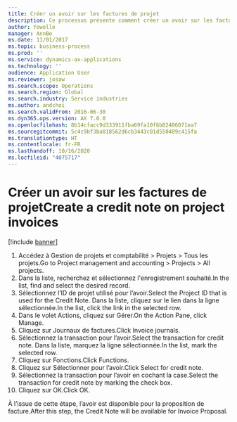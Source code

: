 ```yaml
---
title: Créer un avoir sur les factures de projet
description: Ce processus présente comment créer un avoir sur les factures de projet qui ont été validées.
author: Yowelle
manager: AnnBe
ms.date: 11/01/2017
ms.topic: business-process
ms.prod: ''
ms.service: dynamics-ax-applications
ms.technology: ''
audience: Application User
ms.reviewer: josaw
ms.search.scope: Operations
ms.search.region: Global
ms.search.industry: Service industries
ms.author: andchoi
ms.search.validFrom: 2016-06-30
ms.dyn365.ops.version: AX 7.0.0
ms.openlocfilehash: 8b14cfacc9d333911fba69fa10f6b02406071ea7
ms.sourcegitcommit: 5c4c9bf3ba018562d6cb3443c01d550489c415fa
ms.translationtype: HT
ms.contentlocale: fr-FR
ms.lasthandoff: 10/16/2020
ms.locfileid: "4075717"
---
```

# <a name="create-a-credit-note-on-project-invoices"></a><span data-ttu-id="fe374-103">Créer un avoir sur les factures de projet</span><span class="sxs-lookup"><span data-stu-id="fe374-103">Create a credit note on project invoices</span></span>

[!include [banner](../../includes/banner.md)]

1. <span data-ttu-id="fe374-104">Accédez à Gestion de projets et comptabilité > Projets > Tous les projets.</span><span class="sxs-lookup"><span data-stu-id="fe374-104">Go to Project management and accounting > Projects > All projects.</span></span> 
2. <span data-ttu-id="fe374-105">Dans la liste, recherchez et sélectionnez l'enregistrement souhaité.</span><span class="sxs-lookup"><span data-stu-id="fe374-105">In the list, find and select the desired record.</span></span> 
3. <span data-ttu-id="fe374-106">Sélectionnez l’ID de projet utilisé pour l’avoir.</span><span class="sxs-lookup"><span data-stu-id="fe374-106">Select the Project ID that is used for the Credit Note.</span></span> <span data-ttu-id="fe374-107">Dans la liste, cliquez sur le lien dans la ligne sélectionnée.</span><span class="sxs-lookup"><span data-stu-id="fe374-107">In the list, click the link in the selected row.</span></span> 
4. <span data-ttu-id="fe374-108">Dans le volet Actions, cliquez sur Gérer.</span><span class="sxs-lookup"><span data-stu-id="fe374-108">On the Action Pane, click Manage.</span></span> 
5. <span data-ttu-id="fe374-109">Cliquez sur Journaux de factures.</span><span class="sxs-lookup"><span data-stu-id="fe374-109">Click Invoice journals.</span></span> 
6. <span data-ttu-id="fe374-110">Sélectionnez la transaction pour l’avoir.</span><span class="sxs-lookup"><span data-stu-id="fe374-110">Select the transaction for credit note.</span></span> <span data-ttu-id="fe374-111">Dans la liste, marquez la ligne sélectionnée.</span><span class="sxs-lookup"><span data-stu-id="fe374-111">In the list, mark the selected row.</span></span> 
7. <span data-ttu-id="fe374-112">Cliquez sur Fonctions.</span><span class="sxs-lookup"><span data-stu-id="fe374-112">Click Functions.</span></span> 
8. <span data-ttu-id="fe374-113">Cliquez sur Sélectionner pour l’avoir.</span><span class="sxs-lookup"><span data-stu-id="fe374-113">Click Select for credit note.</span></span> 
9. <span data-ttu-id="fe374-114">Sélectionnez la transaction pour l’avoir en cochant la case.</span><span class="sxs-lookup"><span data-stu-id="fe374-114">Select the transaction for credit note by marking the check box.</span></span>
10. <span data-ttu-id="fe374-115">Cliquez sur OK.</span><span class="sxs-lookup"><span data-stu-id="fe374-115">Click OK.</span></span> 

<span data-ttu-id="fe374-116">À l’issue de cette étape, l’avoir est disponible pour la proposition de facture.</span><span class="sxs-lookup"><span data-stu-id="fe374-116">After this step, the Credit Note will be available for Invoice Proposal.</span></span>
